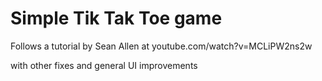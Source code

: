 # Simple Tik Tak Toe game

Follows a tutorial by Sean Allen at youtube.com/watch?v=MCLiPW2ns2w

with other fixes and general UI improvements
